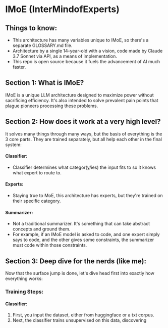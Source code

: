 # IMoE (InterMindofExperts)
## Things to know:
- This architecture has many variables unique to IMoE, so there's a separate GLOSSARY.md file.
- Architecture by a single 14-year-old with a vision, code made by Claude 3.7 Sonnet via API, as a means of implementation.
- This repo is open source because it fuels the advancement of AI much faster.
## Section 1: What is IMoE?
IMoE is a unique LLM architecture designed to maximize power without sacrificing efficiency. It's also intended to solve prevalent pain points that plague pioneers processing these problems.
## Section 2: How does it work at a very high level?
It solves many things through many ways, but the basis of everything is the 3 core parts. They are trained separately, but all help each other in the final system:
#### Classifier:
- Classifier determines what categor(y/ies) the input fits to so it knows what expert to route to.
#### Experts:
- Staying true to MoE, this architecture has experts, but they're trained on their specific category.
#### Summarizer:
- Not a traditional summarizer. It's something that can take abstract concepts and ground them.
- For example, if an IMoE model is asked to code, and one expert simply says to code, and the other gives some constraints, the summarizer must code within those constraints.
## Section 3: Deep dive for the nerds (like me):
Now that the surface jump is done, let's dive head first into exactly how everything works:
### Training Steps:
#### Classifier:
1. First, you input the dataset, either from huggingface or a txt corpus.
2. Next, the classifier trains unsupervised on this data, discovering 